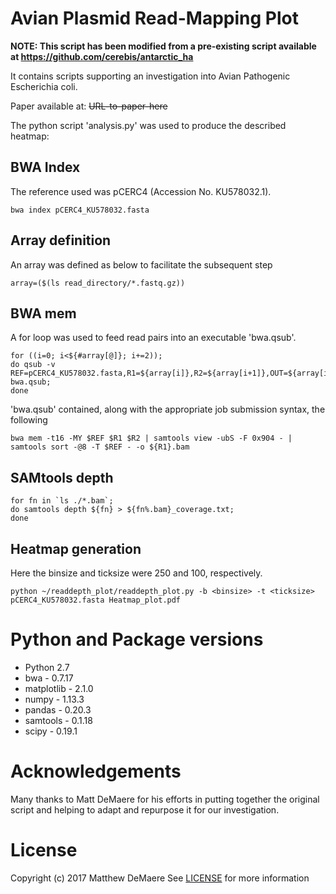 # Avian Plasmid Read-Mapping Plot

**NOTE: This script has been modified from a pre-existing script available at <https://github.com/cerebis/antarctic_ha>**



It contains scripts supporting an investigation into Avian Pathogenic Escherichia coli.



Paper available at: ~~URL-to-paper-here~~




The python script 'analysis.py' was used to produce the described heatmap:


## BWA Index
The reference used was pCERC4 (Accession No. KU578032.1).
```
bwa index pCERC4_KU578032.fasta
```
## Array definition
An array was defined as below to facilitate the subsequent step
```
array=($(ls read_directory/*.fastq.gz))
```
## BWA mem
A for loop was used to feed read pairs into an executable 'bwa.qsub'.
```
for ((i=0; i<${#array[@]}; i+=2));
do qsub -v REF=pCERC4_KU578032.fasta,R1=${array[i]},R2=${array[i+1]},OUT=${array[i]%R1_001.fastq.gz} bwa.qsub;
done
```
'bwa.qsub' contained, along with the appropriate job submission syntax, the following
```
bwa mem -t16 -MY $REF $R1 $R2 | samtools view -ubS -F 0x904 - | samtools sort -@8 -T $REF - -o ${R1}.bam           
```
## SAMtools depth 
```
for fn in `ls ./*.bam`;
do samtools depth ${fn} > ${fn%.bam}_coverage.txt;
done
```
## Heatmap generation
Here the binsize and ticksize were 250 and 100, respectively.

```
python ~/readdepth_plot/readdepth_plot.py -b <binsize> -t <ticksize> pCERC4_KU578032.fasta Heatmap_plot.pdf
```
# Python and Package versions
* Python 2.7
* bwa - 0.7.17
* matplotlib - 2.1.0
* numpy - 1.13.3
* pandas - 0.20.3
* samtools - 0.1.18
* scipy - 0.19.1

# Acknowledgements
Many thanks to Matt DeMaere for his efforts in putting together the original script and helping to adapt and repurpose it for our investigation.

# License
Copyright (c) 2017 Matthew DeMaere
See [LICENSE](../../blob/master/LICENSE) for more information
